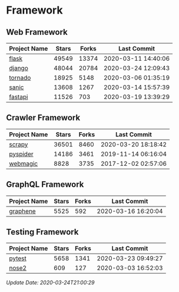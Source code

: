# Framework

## Web Framework

| Project Name | Stars | Forks | Last Commit |
| ------------ | ----- | ----- | ----------- |
| [flask](https://github.com/pallets/flask) | 49549 | 13374 | 2020-03-11 14:40:06 |
| [django](https://github.com/django/django) | 48044 | 20784 | 2020-03-24 12:09:43 |
| [tornado](https://github.com/tornadoweb/tornado) | 18925 | 5148 | 2020-03-06 01:35:19 |
| [sanic](https://github.com/huge-success/sanic) | 13608 | 1267 | 2020-03-14 15:57:39 |
| [fastapi](https://github.com/tiangolo/fastapi) | 11526 | 703 | 2020-03-19 13:39:29 |

## Crawler Framework

| Project Name | Stars | Forks | Last Commit |
| ------------ | ----- | ----- | ----------- |
| [scrapy](https://github.com/scrapy/scrapy) | 36501 | 8460 | 2020-03-20 18:18:42 |
| [pyspider](https://github.com/binux/pyspider) | 14186 | 3461 | 2019-11-14 06:16:04 |
| [webmagic](https://github.com/code4craft/webmagic) | 8828 | 3735 | 2017-12-02 02:57:06 |

## GraphQL Framework

| Project Name | Stars | Forks | Last Commit |
| ------------ | ----- | ----- | ----------- |
| [graphene](https://github.com/graphql-python/graphene) | 5525 | 592 | 2020-03-16 16:20:04 |

## Testing Framework

| Project Name | Stars | Forks | Last Commit |
| ------------ | ----- | ----- | ----------- |
| [pytest](https://github.com/pytest-dev/pytest) | 5658 | 1341 | 2020-03-23 09:49:27 |
| [nose2](https://github.com/nose-devs/nose2) | 609 | 127 | 2020-03-03 16:52:03 |

*Update Date: 2020-03-24T21:00:29*
